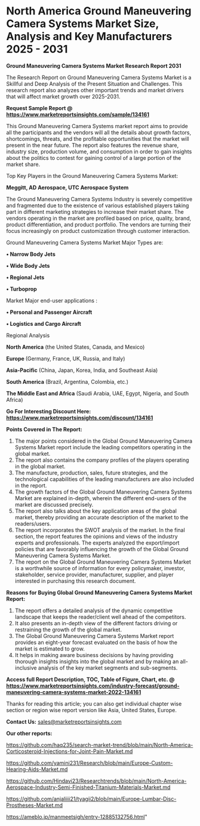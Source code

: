 # North America Ground Maneuvering Camera Systems Market Size, Analysis and Key Manufacturers 2025 - 2031

<strong>Ground Maneuvering Camera Systems Market Research Report 2031</strong>

The Research Report on Ground Maneuvering Camera Systems Market is a Skillful and Deep Analysis of the Present Situation and Challenges. This research report also analyzes other important trends and market drivers that will affect market growth over 2025-2031.

<strong>Request Sample Report @ <a href=https://www.marketreportsinsights.com/sample/134161>https://www.marketreportsinsights.com/sample/134161</a></strong>

This Ground Maneuvering Camera Systems market report aims to provide all the participants and the vendors will all the details about growth factors, shortcomings, threats, and the profitable opportunities that the market will present in the near future. The report also features the revenue share, industry size, production volume, and consumption in order to gain insights about the politics to contest for gaining control of a large portion of the market share.

Top Key Players in the Ground Maneuvering Camera Systems Market:

<strong>Meggitt, AD Aerospace, UTC Aerospace System</strong>

The Ground Maneuvering Camera Systems Industry is severely competitive and fragmented due to the existence of various established players taking part in different marketing strategies to increase their market share. The vendors operating in the market are profiled based on price, quality, brand, product differentiation, and product portfolio. The vendors are turning their focus increasingly on product customization through customer interaction.

Ground Maneuvering Camera Systems Market Major Types are:

<strong>• Narrow Body Jets

• Wide Body Jets

• Regional Jets

• Turboprop</strong>

Market Major end-user applications :

<strong>• Personal and Passenger Aircraft

• Logistics and Cargo Aircraft</strong>

Regional Analysis

</u><strong><b>North America</b></strong> (the United States, Canada, and Mexico)

<strong><b>Europe </b></strong>(Germany, France, UK, Russia, and Italy)

<strong><b>Asia-Pacific</b></strong> (China, Japan, Korea, India, and Southeast Asia)

<strong><b>South America</b></strong> (Brazil, Argentina, Colombia, etc.)

<strong><b>The Middle East and Africa</b></strong> (Saudi Arabia, UAE, Egypt, Nigeria, and South Africa)

<strong>Go For Interesting Discount Here: <a href=https://www.marketreportsinsights.com/discount/134161>https://www.marketreportsinsights.com/discount/134161</a></strong>

<strong>Points Covered in The Report:</strong>
<ol>
  <li>The major points considered in the Global Ground Maneuvering Camera Systems Market report include the leading competitors operating in the global market.</li>
  <li>The report also contains the company profiles of the players operating in the global market.</li>
  <li>The manufacture, production, sales, future strategies, and the technological capabilities of the leading manufacturers are also included in the report.</li>
  <li>The growth factors of the Global Ground Maneuvering Camera Systems Market are explained in-depth, wherein the different end-users of the market are discussed precisely.</li>
  <li>The report also talks about the key application areas of the global market, thereby providing an accurate description of the market to the readers/users.</li>
  <li>The report incorporates the SWOT analysis of the market. In the final section, the report features the opinions and views of the industry experts and professionals. The experts analyzed the export/import policies that are favorably influencing the growth of the Global Ground Maneuvering Camera Systems Market.</li>
  <li>The report on the Global Ground Maneuvering Camera Systems Market is a worthwhile source of information for every policymaker, investor, stakeholder, service provider, manufacturer, supplier, and player interested in purchasing this research document.</li>
</ol>
<strong>Reasons for Buying Global Ground Maneuvering Camera Systems Market Report:</strong>

<ol>
  <li>The report offers a detailed analysis of the dynamic competitive landscape that keeps the reader/client well ahead of the competitors.</li>
  <li>It also presents an in-depth view of the different factors driving or restraining the growth of the global market.</li>
  <li>The Global Ground Maneuvering Camera Systems Market report provides an eight-year forecast evaluated on the basis of how the market is estimated to grow.</li>
  <li>It helps in making aware business decisions by having providing thorough insights insights into the global market and by making an all-inclusive analysis of the key market segments and sub-segments.</li>
</ol>
<strong>Access full Report Description, TOC, Table of Figure, Chart, etc. @ <a href=https://www.marketreportsinsights.com/industry-forecast/ground-maneuvering-camera-systems-market-2022-134161>https://www.marketreportsinsights.com/industry-forecast/ground-maneuvering-camera-systems-market-2022-134161</a></strong>


Thanks for reading this article; you can also get individual chapter wise section or region wise report version like Asia, United States, Europe.

<strong>Contact Us:</strong>
sales@marketreportsinsights.com

<strong>Our other reports:</strong>

<a href=https://github.com/haq235/search-market-trend/blob/main/North-America-Corticosteroid-Injections-for-Joint-Pain-Market.md>https://github.com/haq235/search-market-trend/blob/main/North-America-Corticosteroid-Injections-for-Joint-Pain-Market.md</a>

<a href=https://github.com/yamini231/Research/blob/main/Europe-Custom-Hearing-Aids-Market.md>https://github.com/yamini231/Research/blob/main/Europe-Custom-Hearing-Aids-Market.md</a>

<a href=https://github.com/Hindavi23/Researchtrends/blob/main/North-America-Aerospace-Industry-Semi-Finished-Titanium-Materials-Market.md>https://github.com/Hindavi23/Researchtrends/blob/main/North-America-Aerospace-Industry-Semi-Finished-Titanium-Materials-Market.md</a>

<a href=https://github.com/anjaliiii21/tyagii2/blob/main/Europe-Lumbar-Disc-Prostheses-Market.md>https://github.com/anjaliiii21/tyagii2/blob/main/Europe-Lumbar-Disc-Prostheses-Market.md</a>

<a href=https://ameblo.jp/manmeetsigh/entry-12885132756.html>https://ameblo.jp/manmeetsigh/entry-12885132756.html</a>"
